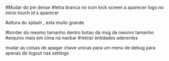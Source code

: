 #Mudar do pin
deixar
#letra branca no icon
lock screen a aparecer logo no inicio
touch id a aparecer

#altura do splash , esta muito grande


#border do mesmo tamanho dentro
botao da msg da mesmo tamanho
#arquivo mais em cima na navbar
#retirar entidades aderentes

mudar as coisas de apagar chave unicas para um menu de debug para apenas de logout nas settings


